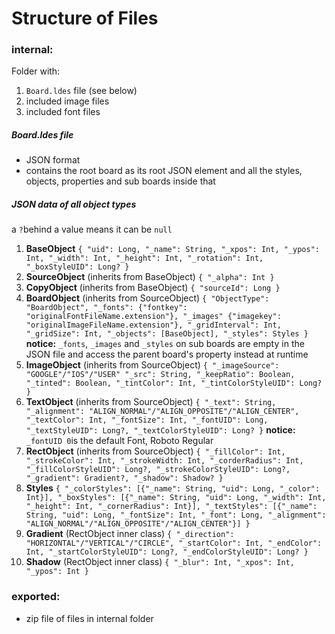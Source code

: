 # Structure of Files

### internal:
Folder with:
1. `Board.ldes` file (see below)
2. included image files
3. included font files

##### Board.ldes file
- JSON format
- contains the root board as its root JSON element and all the styles, objects, properties and sub boards inside that

##### JSON data of all object types
a `?`behind a value means it can be `null`
1. **BaseObject** `{
"uid": Long,
"_name": String,
"_xpos": Int,
"_ypos": Int,
"_width": Int,
"_height": Int,
"_rotation": Int,
"_boxStyleUID": Long?
}`
2. **SourceObject** (inherits from BaseObject) `{
"_alpha": Int
}`
3. **CopyObject** (inherits from BaseObject) `{
"sourceId": Long
}`
4. **BoardObject** (inherits from SourceObject) `{
"ObjectType": "BoardObject",
"_fonts": {"fontkey": "originalFontFileName.extension"},
"_images" {"imagekey": "originalImageFileName.extension"},
"_gridInterval": Int,
"_gridSize": Int,
"_objects": [BaseObject],
"_styles": Styles
}`
**notice:** `_fonts`, `_images` and `_styles` on sub boards are empty in the JSON file and access the parent board's property instead at runtime
5. **ImageObject** (inherits from SourceObject) `{
"_imageSource": "GOOGLE"/"IOS"/"USER"
"_src": String,
"_keepRatio": Boolean,
"_tinted": Boolean,
"_tintColor": Int,
"_tintColorStyleUID": Long?
}`
6. **TextObject** (inherits from SourceObject) `{
"_text": String,
"_alignment": "ALIGN_NORMAL"/"ALIGN_OPPOSITE"/"ALIGN_CENTER",
"_textColor": Int,
"_fontSize": Int,
"_fontUID": Long,
"_textStyleUID": Long?,
"_textColorStyleUID": Long?
}`
**notice:** `_fontUID 0`is the default Font, Roboto Regular
7. **RectObject** (inherits from SourceObject) `{
"_fillColor": Int,
"_strokeColor": Int,
"_strokeWidth: Int,
"_corderRadius": Int,
"_fillColorStyleUID": Long?,
"_strokeColorStyleUID": Long?,
"_gradient": Gradient?,
"_shadow": Shadow?
}`
8. **Styles** `{
"_colorStyles": [{"_name": String, "uid": Long, "_color": Int}],
"_boxStyles": [{"_name": String, "uid": Long, "_width": Int, "_height": Int, "_cornerRadius": Int}],
"_textStyles": [{"_name": String, "uid": Long, "_fontSize": Int, "_font": Long, "_alignment": "ALIGN_NORMAL"/"ALIGN_OPPOSITE"/"ALIGN_CENTER"}]
}`
9. **Gradient** (RectObject inner class) `{
"_direction": "HORIZONTAL"/"VERTICAL"/"CIRCLE",
"_startColor": Int,
"_endColor": Int,
"_startColorStyleUID": Long?,
"_endColorStyleUID": Long?
}`
10. **Shadow** (RectObject inner class) `{
"_blur": Int,
"_xpos": Int,
"_ypos": Int
}`

### exported:
- zip file of files in internal folder